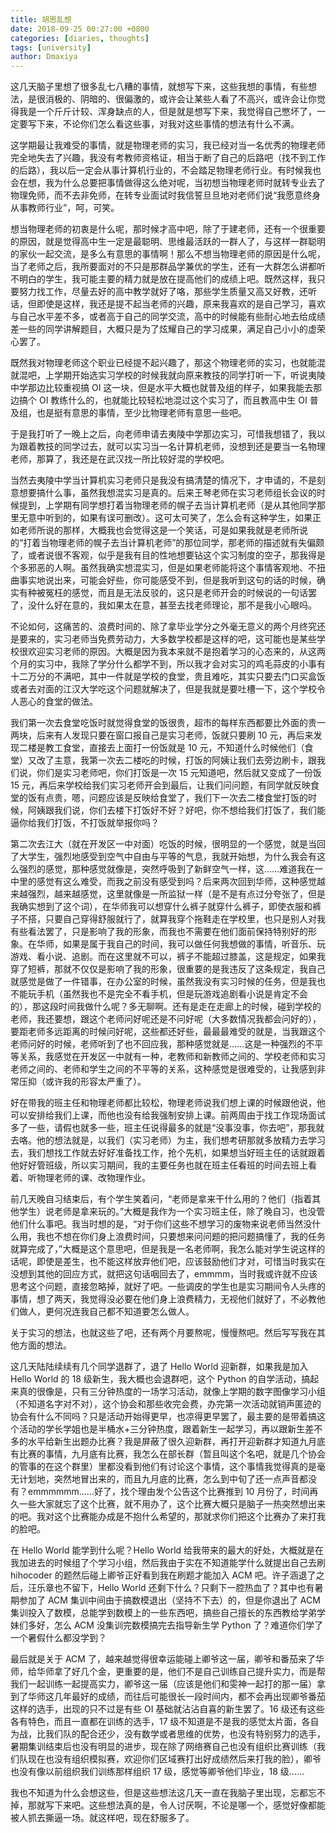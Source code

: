 ```yaml
---
title: 胡思乱想
date: 2018-09-25 00:27:00 +0800
categories: [diaries, thoughts]
tags: [university]
author: Dmaxiya
---
```


这几天脑子里想了很多乱七八糟的事情，就想写下来，这些我想的事情，有些想法，是很消极的、阴暗的、很偏激的，或许会让某些人看了不高兴，或许会让你觉得我是一个斤斤计较、浑身缺点的人，但是就是想写下来，我觉得自己憋坏了，一定要写下来，不论你们怎么看这些事，对我对这些事情的想法有什么不满。

这学期最让我难受的事情，就是物理老师的实习，我已经对当一名优秀的物理老师完全地失去了兴趣，我没有考教师资格证，相当于断了自己的后路吧（找不到工作的后路），我以后一定会从事计算机行业的，不会踏足物理老师行业。有时候我也会在想，我为什么总要把事情做得这么绝对呢，当初想当物理老师时就转专业去了物理免师，而不去非免师，在转专业面试时我信誓旦旦地对老师们说“我愿意终身从事教师行业”，呵，可笑。

想当物理老师的初衷是什么呢，那时候才高中吧，除了于建老师，还有一个很重要的原因，就是觉得高中生一定是最聪明、思维最活跃的一群人了，与这样一群聪明的家伙一起交流，是多么有意思的事情啊！那么不想当物理老师的原因是什么呢，当了老师之后，我所要面对的不只是那群品学兼优的学生，还有一大群怎么讲都听不明白的学生，我可能主要的精力就是放在提高他们的成绩上吧。既然这样，我只要努力找工作，尽量去好的高中教学就好了咯，那些学生质量又高又好教，还听话，但即使是这样，我还是提不起当老师的兴趣，原来我喜欢的是自己学习，喜欢与自己水平差不多，或者高于自己的同学交流，高中的时候能有些耐心地去给成绩差一些的同学讲解题目，大概只是为了炫耀自己的学习成果，满足自己小小的虚荣心罢了。

既然我对物理老师这个职业已经提不起兴趣了，那这个物理老师的实习，也就能混就混吧，上学期开始选实习学校的时候我就向原来教技的同学打听一下，听说夷陵中学那边比较重视搞 OI 这一块，但是水平大概也就普及组的样子，如果我能去那边搞个 OI 教练什么的，也就能比较轻松地混过这个实习了，而且教高中生 OI 普及组，也是挺有意思的事情，至少比物理老师有意思一些吧。

于是我打听了一晚上之后，向老师申请去夷陵中学那边实习，可惜我想错了，我以为跟着教技的同学过去，就可以实习当一名计算机老师，没想到还是要当一名物理老师，那算了，我还是在武汉找一所比较好混的学校吧。

当然去夷陵中学当计算机实习老师只是我没有搞清楚的情况下，才申请的，不是刻意想要搞什么事，虽然我想混实习是真的。后来王琴老师在实习老师组长会议的时候提到，上学期有同学想打着当物理老师的幌子去当计算机老师（是从其他同学那里无意中听到的，如果有误可删改）。这可太可笑了，怎么会有这种学生，如果正如老师所说的那样，大概我也会觉得这是一个笑话，可是如果我就是老师所说的“打着当物理老师的幌子去当计算机老师”的那位同学，那老师的描述就有失偏颇了，或者说很不客观，似乎是我有目的性地想要钻这个实习制度的空子，那我得是个多邪恶的人啊。虽然我确实想混实习，但是如果老师能将这个事情客观地、不扭曲事实地说出来，可能会好些，你可能感受不到，但是我听到这句的话的时候，确实有种被冤枉的感觉，而且是无法反驳的，这只是老师开会的时候说的一句话罢了，没什么好在意的，我如果太在意，甚至去找老师理论，那不是我小心眼吗。

不论如何，这痛苦的、浪费时间的、除了拿毕业学分之外毫无意义的两个月终究还是要来的，实习老师当免费劳动力，大多数学校都是这样的吧，这可能也是某些学校很欢迎实习老师的原因。大概是因为我本来就不是抱着学习的心态来的，从这两个月的实习中，我除了学分什么都学不到，所以我才会对实习的鸡毛蒜皮的小事有十二万分的不满吧，其中一件就是学校的食堂，贵且难吃，其实只要去门口买盒饭或者去对面的江汉大学吃这个问题就解决了，但是我就是要吐槽一下，这个学校令人恶心的食堂的做法。

我们第一次去食堂吃饭时就觉得食堂的饭很贵，超市的每样东西都要比外面的贵一两块，后来有人发现只要在窗口报自己是实习老师，饭就只要刷 10 元，再后来发现二楼是教工食堂，直接去上面打一份饭就是 10 元，不知道什么时候他们（食堂）又改了主意，我第一次去二楼吃的时候，打饭的阿姨让我们去旁边刷卡，跟我们说，你们是实习老师吧，你们打饭是一次 15 元知道吧，然后就又变成了一份饭 15 元，再后来学校给我们实习老师开会到最后，让我们问问题，有同学就反映食堂的饭有点贵，嗯，问题应该是反映给食堂了，我们下一次去二楼食堂打饭的时候，阿姨跟我们说，你们去楼下打饭好不好？好吧，你不想给我们打饭了，我们能逼你给我们打饭，不打饭就举报你吗？

第二次去江大（就在开发区一中对面）吃饭的时候，很明显的一个感觉，就是当回了大学生，强烈地感受到空气中自由与平等的气息，我就开始想，为什么我会有这么强烈的感觉，那种感觉就像是，突然呼吸到了新鲜空气一样，这……难道我在一中里的感觉有这么难受，而我之前没有感受到吗？后来两次回到华师，这种感觉越来越强烈，越来越感觉，这里就像是一所监狱一样（是不是有点过分夸张了，但是我确实想到了这个词），在华师我可以想穿什么裤子就穿什么裤子，即使衣服和裤子不搭，只要自己穿得舒服就行了，就算我穿个拖鞋走在学校里，也只是别人对我有些看法罢了，只是影响了我的形象，而我也不需要在他们面前保持特别好的形象。在华师，如果是属于我自己的时间，我可以做任何我想做的事情，听音乐、玩游戏、看小说、追剧。而在这里就不可以，裤子不能超过膝盖，这是规定，如果我穿了短裤，那就不仅仅是影响了我的形象，很重要的是我违反了这条规定，我自己就感觉是做了一件错事，在办公室的时候，虽然我没有实习时候的任务，但是我也不能玩手机（虽然我也不是完全不看手机，但是玩游戏追剧看小说是肯定不会的），那这段时间我做什么呢？多无聊啊。还有是走在走廊上的时候，碰到学校的老师，我还要想，跟这个老师问好呢还是不问好呢（大多数情况我都会问好的），要距老师多远距离的时候问好呢，这些都还好些，最最最难受的就是，当我跟这个老师问好的时候，老师听到了也不回应我，那种感觉就是……这是一种强烈的不平等关系，我感觉在开发区一中就有一种，老教师和新教师之间的、学校老师和实习老师之间的、老师和学生之间的不平等的关系，这种感觉是很难受的，让我感到非常压抑（或许我的形容太严重了）。

好在带我的班主任和物理老师都比较松，物理老师说我们想上课的时候跟他说，他可以安排给我们上课，而他也没有给我强制安排上课。前两周由于找工作现场面试多了一些，请假也就多一些，班主任说得最多的就是“没事没事，你去吧”，那我就去咯。他的想法就是，以我们（实习老师）为主，我们想考研那就多放精力去学习去，我们想找工作就去好好准备找工作，抢个先机，如果想当好班主任的话就跟着他好好管班级，所以实习期间，我的主要任务也就在班主任看班的时间去班上看着、听物理老师的课、改物理作业。

前几天晚自习结束后，有个学生笑着问，“老师是拿来干什么用的？他们（指着其他学生）说老师是拿来玩的。”大概是我作为一个实习班主任，除了晚自习，也没管他们什么事吧。我当时想的是，“对于你们这些不想学习的废物来说老师当然没什么用，我也不想在你们身上浪费时间，只要想来问问题的把问题搞懂了，我的任务就算完成了，”大概是这个意思吧，但是我是一名老师啊，我怎么能对学生说这样的话呢，即使是差生，也不能这样放弃他们吧，应该鼓励他们才对，可惜当时我实在没想到其他的回应方式，就把这句话咽回去了，emmmm，当时我或许就不应该思考这个问题，直接忽略掉，就好了吧。一些调皮的学生也是实习期间令人头疼的事情，想了两天，我觉得没必要在他们身上浪费精力，无视他们就好了，不必教他们做人，更何况连我自己都不知道要怎么做人。

关于实习的想法，也就这些了吧，还有两个月要熬呢，慢慢熬吧。然后写写我在其他方面的想法。

这几天陆陆续续有几个同学退群了，退了 Hello World 迎新群，如果我是加入 Hello World 的 18 级新生，我大概也会退群吧，这个 Python 的自学活动，搞起来真的很像是，只有三分钟热度的一场学习活动，就像上学期的数字图像学习小组（不知道名字对不对），这个协会和那些收完会费，办完第一次活动就销声匿迹的协会有什么不同吗？只是活动开始得更早，也凉得更早罢了，最主要的是带着搞这个活动的学长学姐也是半桶水+三分钟热度，跟着新生一起学习，再以跟新生差不多的水平给新生出题办比赛？我是屏蔽了很久迎新群，再打开迎新群才知道九月底有比赛的事情，九月底有比赛，我怎么在部长群（暂且叫这个名吧，就是几个协会的管事的在这个群里）里都没看到他们有讨论这个事情，这个事情我觉得真的是毫无计划地，突然地冒出来的，而且九月底的比赛，怎么到中旬了还一点声音都没有？emmmmmm……好了，找个理由发个公告这个比赛推到 10 月份了，时间再久一些大家就忘了这个比赛，就不用办了，这个比赛大概只是脑子一热突然想出来的吧。我对这个比赛能办成是不抱什么希望的，那就求你们把这个比赛办了来打我的脸吧。

在 Hello World 能学到什么呢？Hello World 给我带来的最大的好处，大概就是在我加进去的时候组了个学习小组，然后我由于实在不知道能学什么就提出自己去刷 hihocoder 的题然后碰上卿爷正好看到我在刷题才能加入 ACM 吧。许子涵退了之后，汪乐章也不留下，Hello World 还剩下什么？只剩下一腔热血了？其中也有暑期参加了 ACM 集训中间由于搞数模退出（坚持不下去）的，但是你退出了 ACM 集训投入了数模，总能学到数模上的一些东西吧，搞些自己擅长的东西教给学弟学妹们多好，怎么 ACM 没集训完数模搞完去指导新生学 Python 了？难道你们学了一个暑假什么都没学到？

最后就是关于 ACM 了，越来越觉得很幸运能碰上卿爷这一届，卿爷和番茄来了华师，给华师拿了好几个金，更重要的是，他们不是自己训练自己提升实力，而是帮我们一起训练一起提高实力，卿爷这一届（应该是他们和雯神一起打的那一届）拿到了华师这几年最好的成绩，而往后可能很长一段时间内，都不会再出现卿爷番茄这样的选手，出现的只不过是有些 OI 基础就沾沾自喜的新生罢了。16 级还有这些各有特色，而且一直都在训练的选手，17 级不知道是不是我的感觉太片面，各自为战，比我们队的配合还少，没有数学或者思维的优势，也没有特别努力的选手，暑期集训结束后也没有明显的进步，现在除了网络赛自己也没有组织比赛训练（我们队现在也没有组织模拟赛，欢迎你们区域赛打出好成绩然后来打我的脸），卿爷也没有像以前组织我们训练那样组织 17 级，感觉等卿爷他们毕业，18 级……

我也不知道为什么会想这些，但是这些想法这几天一直在我脑子里出现，忘都忘不掉，那就写下来吧。这些想法真的是，令人讨厌啊，不论是哪一个，感觉好像都能被人抓去撕逼一场。就这样吧，现在舒服多了。